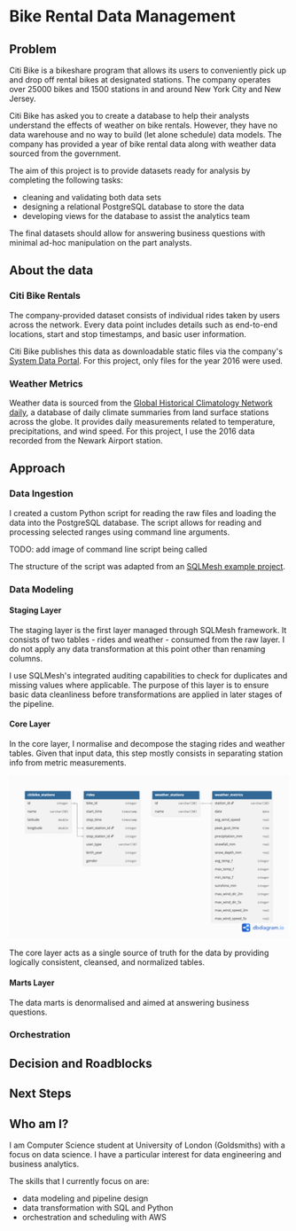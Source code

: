 # Bike Rental Data Management
## Problem
Citi Bike is a bikeshare program that allows its users to conveniently pick up and drop off rental bikes at
designated stations. The company operates over 25000 bikes and 1500 stations in and around New York City and New Jersey.

Citi Bike has asked you to create a database to help their analysts understand the effects of weather on bike rentals.
However, they have no data warehouse and no way to build (let alone schedule) data models.
The company has provided a year of bike rental data along with weather data sourced from the government.

The aim of this project is to provide datasets ready for analysis by completing the following tasks:
- cleaning and validating both data sets
- designing a relational PostgreSQL database to store the data
- developing views for the database to assist the analytics team

The final datasets should allow for answering business questions with minimal ad-hoc manipulation on the part analysts.

## About the data
### Citi Bike Rentals
The company-provided dataset consists of individual rides taken by users across the network.
Every data point includes details such as end-to-end locations, start and stop timestamps, and basic user information.

Citi Bike publishes this data as downloadable static files via the company's [System Data Portal](https://citibikenyc.com/system-data).
For this project, only files for the year 2016 were used.

### Weather Metrics
Weather data is sourced from the [Global Historical Climatology Network daily](https://www.ncei.noaa.gov/products/land-based-station/global-historical-climatology-network-daily),
a database of daily climate summaries from land surface stations across the globe.
It provides daily measurements related to temperature, precipitations, and wind speed. For this project,
I use the 2016 data recorded from the Newark Airport station.

## Approach
### Data Ingestion
I created a custom Python script for reading the raw files and loading the data into the PostgreSQL database.
The script allows for reading and processing selected ranges using command line arguments.

TODO: add image of command line script being called

The structure of the script was adapted from an [SQLMesh example project](https://github.com/TobikoData/sqlmesh-examples/blob/main/001_sushi/2_moderate/addsushidata.py).

### Data Modeling
#### Staging Layer
The staging layer is the first layer managed through SQLMesh framework. It consists of two tables - rides and weather -
consumed from the raw layer. I do not apply any data transformation at this point other than renaming columns.

I use SQLMesh's integrated auditing capabilities to check for duplicates and missing values where applicable.
The purpose of this layer is to ensure basic data cleanliness before transformations are applied in later stages of the pipeline.

#### Core Layer
In the core layer, I normalise and decompose the staging rides and weather tables.
Given that input data, this step mostly consists in separating station info from metric measurements.

![Core Layer Schemas](/img/core_schema.png)

The core layer acts as a single source of truth for the data by providing logically consistent, cleansed, and normalized tables.

#### Marts Layer
The data marts is denormalised and aimed at answering business questions.

### Orchestration
## Decision and Roadblocks
## Next Steps
## Who am I?
I am Computer Science student at University of London (Goldsmiths) with a focus on data science.
I have a particular interest for data engineering and business analytics.

The skills that I currently focus on are:
- data modeling and pipeline design
- data transformation with SQL and Python
- orchestration and scheduling with AWS